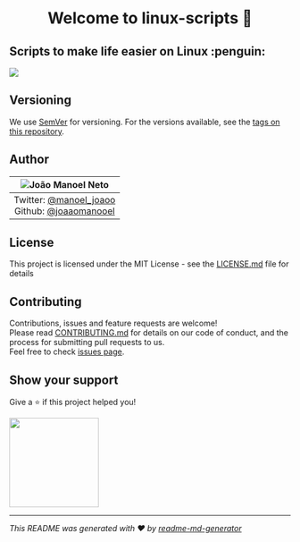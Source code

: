 <h1 align="center">Welcome to linux-scripts 👋</h1>
<h2> Scripts to make life easier on Linux :penguin: </h2>

<p>
  <img src="https://img.shields.io/badge/version-0.1.0-blue.svg?cacheSeconds=2592000" />
</p>

## Versioning

We use [SemVer](http://semver.org/) for versioning. For the versions available, see the [tags on this repository](https://github.com/joaaomanooel/books-api/tags).

## Author

| ![João Manoel Neto](https://avatars2.githubusercontent.com/u/17843076?v=3&s=150)|
|:---------------------:|
| Twitter: [@manoel_joaoo](https://twitter.com/manoel_joaoo) <br /> Github: [@joaaomanooel](https://github.com/joaaomanooel) |

## License

This project is licensed under the MIT License - see the [LICENSE.md](LICENSE.md) file for details

## Contributing
 Contributions, issues and feature requests are welcome!<br />
Please read [CONTRIBUTING.md](https://gist.github.com/PurpleBooth/b24679402957c63ec426) for details on our code of conduct, and the process for submitting pull requests to us.
<br />Feel free to check [issues page](https://github.com/joaaomanooel/linux-scripts/issues).
## Show your support

Give a ⭐️ if this project helped you!

<a href="https://www.patreon.com/linuxscripts">
  <img src="https://c5.patreon.com/external/logo/become_a_patron_button@2x.png" width="160">
</a>

***
_This README was generated with ❤️ by [readme-md-generator](https://github.com/kefranabg/readme-md-generator)_

